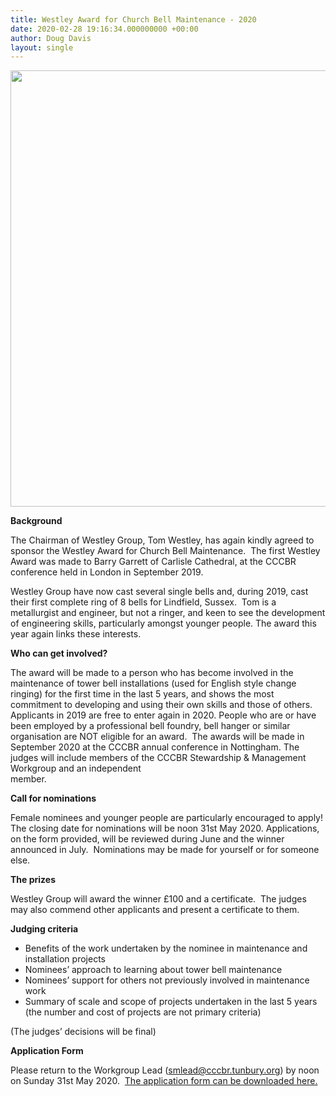 ```yaml
---
title: Westley Award for Church Bell Maintenance - 2020
date: 2020-02-28 19:16:34.000000000 +00:00
author: Doug Davis
layout: single
---
```

<img loading="lazy" width="2560" height="698" src="https://cccbr.org.uk/wp-content/uploads/2020/03/westley2020-scaled.jpg" alt="" srcset="https://cccbr.org.uk/wp-content/uploads/2020/03/westley2020-scaled.jpg 2560w, https://cccbr.org.uk/wp-content/uploads/2020/03/westley2020-300x82.jpg 300w, https://cccbr.org.uk/wp-content/uploads/2020/03/westley2020-1024x279.jpg 1024w, https://cccbr.org.uk/wp-content/uploads/2020/03/westley2020-768x209.jpg 768w, https://cccbr.org.uk/wp-content/uploads/2020/03/westley2020-1536x419.jpg 1536w, https://cccbr.org.uk/wp-content/uploads/2020/03/westley2020-2048x558.jpg 2048w, https://cccbr.org.uk/wp-content/uploads/2020/03/westley2020-1200x327.jpg 1200w, https://cccbr.org.uk/wp-content/uploads/2020/03/westley2020-600x163.jpg 600w" sizes="(max-width: 2560px) 100vw, 2560px" /> 

**Background**

The Chairman of Westley Group, Tom Westley, has again kindly agreed to sponsor the Westley Award for Church Bell Maintenance.  The first Westley Award was made to Barry Garrett of Carlisle Cathedral, at the CCCBR conference held in London in September 2019.

Westley Group have now cast several single bells and, during 2019, cast their first complete ring of 8 bells for Lindfield, Sussex.  Tom is a metallurgist and engineer, but not a ringer, and keen to see the development of engineering skills, particularly amongst younger people. The award this year again links these interests.

**Who can get involved?**

The award will be made to a person who has become involved in the maintenance of tower bell installations (used for English style change ringing) for the first time in the last 5 years, and shows the most commitment to developing and using their own skills and those of others. Applicants in 2019 are free to enter again in 2020. People who are or have been employed by a professional bell foundry, bell hanger or similar organisation are NOT eligible for an award.  The awards will be made in September 2020 at the CCCBR annual conference in Nottingham. The judges will include members of the CCCBR Stewardship & Management Workgroup and an independent  
member.

**Call for nominations**

Female nominees and younger people are particularly encouraged to apply! The closing date for nominations will be noon 31st May 2020. Applications, on the form provided, will be reviewed during June and the winner announced in July.  Nominations may be made for yourself or for someone else.

**The prizes**

Westley Group will award the winner £100 and a certificate.  The judges may also commend other applicants and present a certificate to them.

**Judging criteria**

  * Benefits of the work undertaken by the nominee in maintenance and installation projects
  * Nominees’ approach to learning about tower bell maintenance
  * Nominees’ support for others not previously involved in maintenance work
  * Summary of scale and scope of projects undertaken in the last 5 years (the number and cost of projects are not primary criteria)

(The judges’ decisions will be final)

**Application Form**

Please return to the Workgroup Lead (smlead@cccbr.tunbury.org) by noon on Sunday 31st May 2020.  <a href="https://cccbr.org.uk/wp-content/uploads/2020/03/SM_WestleyAward_2020_Ver_1-1.pdf" target="_blank" rel="noopener noreferrer">The application form can be downloaded here.</a>
